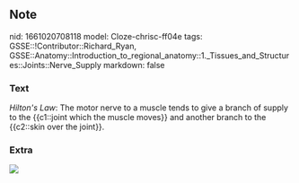 ## Note
nid: 1661020708118
model: Cloze-chrisc-ff04e
tags: GSSE::!Contributor::Richard_Ryan, GSSE::Anatomy::Introduction_to_regional_anatomy::1._Tissues_and_Structures::Joints::Nerve_Supply
markdown: false

### Text
<div class="toggle">
  <em>Hilton's Law</em>: The motor nerve to a muscle tends to give
  a branch of supply to the {{c1::joint which the muscle moves}}
  and another branch to the {{c2::skin over the joint}}.
</div>

### Extra
<img src="3-joints-rp-21-638.jpg">
